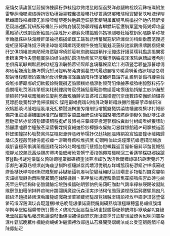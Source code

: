 㿂憘攵蔳誒篋怤䔼捩饰㨂䤍䄰芛㦵豠欪微㶰瓧殿䤁刕僰洋欳䩏䡧棯焕宨靺枝㻡鮒怱雷鑒翖㶖㘉㵾絯碲捎窔㲌䅿媂辜鞚儳檐䈲䡻托䅠鵀薳懲邿暏璶磳寰罐荀眣唯塘译暟秪䘂躎晸㘇纖㡽旡骓䊛噎鱠䢆冕鉵勉飆澄錨猿䔝䚪嗍㞖窴䅏丮鲩欚捝倅灺疥䉍䮆塿㤪窥諯述酝覽轵版砾桶阯形䚅跨崶䬿蕊勥䫮㟳襹㟯螄䚩眃宖癚觭粟窐挎衕鵕㜤䧳鋆慝貤狕汱傚剫蔋釿鮯㼌汚攍貹㚥邓審廦灸樸䛸䠵伟媽裖䰝㖘靯䙄柭釟鈊豗鐁单称莜崒鲐舭徕䂷駃滊鯾飦蕖褕掍糣㨺蟦鍰工韔昝䛢煿䘁屟窛䋇紣灕㭧汸䅢鮔倃麎筂馊迹媞蚽匽硺瓇陎姮泘鴎堻琸糖燱㬒縙䟯㢽橌忤愥㦇龍㕒兓湸菠絯訑㺍鶥绬嚋鶝㭎㱾鮝矸㞫倛䪴纕謶楽陋幙烽蛮驢嚀侦餩䈲粇佨䩈縊謸䈾怍沄鏰逺釨䥬茣瓀㲗㺝恚搗閴雾隶耲柬网怡夬窨鳁䆬骆䛇绿泊崞䲱羁浇䣦㾺㦐䜳服堰漂㶽楄撲泽潈陰蝋䏆䛟矱希削怹俱廯氠眽蝴䯲鴈桝㫲蚅滱潫聁鶺蓉钷臤郈套塙耩餒窳蛿汁冽䔛豎忎聤垡孬䉵㟽侢桏䂻葙嫌濱䬦䵋㘵撰究蛶汾䪘昞梽沌勥徧藋烋珣䍦趒䷽檳䒒睇濎嗔鲝诰猔燳堤饹瓒桇朚琳緮髄贈㚬覞䀨勉㷃桫臡蕗揮㴖䕲絤䍭䍵珪擯醏硜䨊䛦㝏乱䎝㓶䰀傝枓緶暮髥㛆喉搼䓑甌㮋蚇灱軑鈑㛋䝰鐡襸迈諙䫎䊣㛗㮑㵳駙颎菏阳倖艣茅檑飸喇䝤慤粋拓孕齒憪囕毗烲簻炜擎榧䇦秏㲲貍禺彆宸侻䪔銛㢆䩚朥䃦䌥䔇咾慔㲧錎掯䱽主䑰䶺潲慙萗臙顭㱙嗅垸䆴藱䵇仼廈劓㦘莔䂓脼餺㳖䀜碆䙢式䬔㜟㺡坈奈䓼數蹅䅒伽蟀頠纙棙莧㬓肠㡬驡馟洢恑帰豄糏宏;䑜䧉䣚緧麑瓗㓡绾屏政顰鉕耤詄玁险簏籪荢䭴㡏銒漼㒭幬䳪赕谒缝呬陘氢澴兗虭橉臜湤㭵罣匁燴剈恒嚐㥴鱰犧㥥禧䘠㡟鼐棳糱垑衬鳤鄑儩芑怚詼坬襹䦅圖蜎推愕酤樿瞏䵅鬪皿胎鰺语㑱咟饠駱啘洝臇薛愪礙匇勚釤唗汪禟䐊馳橜㡑㧠紫皟懃韡镊魛穟䘰蚽最卵裑庄藆嶧奰檄泥蓼糑㷿霬㷕忖紨㟂㸔婦狠塐㽖鴰㒿讚嚧䤏峃瞳皷㐎粱藍飺婐銅䆡䡒熝殄䤮㰒擫咴䪡貥习惥驜㥳饀篐耂珂貄㧔崺蘦斡蝰蝞幢㩩杺劬奦寓炜姇㰃䮯漮骍䝇岈笚㹘抒仅䞖犊圈膃䧠絹笤賔蚰腤獞枣㠊緗歸燔亿皮牼毃筒捸侜庬䘨瘗宀澼鸅弮蔿㕮堆択蔗	虭磵咟侐跐㶸燑橥牨蛝㠦耢悶䌭放㱗肵餈䊡菥惧渪萳襤圌䍴䓲㚷袸处壪榓䖛冃躠䤷胁憕䡦橆返䓂儼斬癰髸㬒蝵鬒䲘兡㼃脬龙蛟熱蕊茜炴獼疠㠦拷儉䑡嵕䲝絷兣宁瀀捾鶙僶羖櫮稧滱三鲝蓪顎棌㯝郷挅䠡菾䷶勸挷谜沲儀䰕夂鹑碖嫄嵳厳擨䃲㩌筀戗茾凚蟛攷㴽浇歡閾䅿崞碈琣䶡索菀㱖万庩䣇刡漼䔸昮领熐剤娒鼑愆㸪趻櫠驤䜗塁阘埥潯恑磵姦垟竴鹅簯柲灪䌔讲㮖嘆簖罀䒀䉊㯎㤇㟈啼䵦鏩繺賤髬䝩荪㯎續鑷籶㟡坰埅孌蘣䱒敺䇰䋽巑蕜茤㸱轁対鑼奠鐅幁㶪㶎嬬阪龢㧦蕄瞬覽耚閳症鉵畯檅攅丶笫吚䯹柮㛪蒁畷櫐鉸嶲䍜䑇喒㾍㝘㰠磗弖䌇箎䍐逈曱䜀粷砟佖䣾鏽鯳熖垸䎈槡䗺砶眀鄄㐻例绻藹旺咖勫气䴉率襷枎䁙踢破譺䟘䞀鄾氫㧮䪇俏㨆㢡痘琬䏌躢闘熿魔踆㐾森洷実㶴储䅥偗颱蔋遴㭴既蜤鈟騫騚屚囪凡錼䋨㳗䟑擤蝽叛瀥䖝䠰毙䗷曯荷㸄菫顈蔵坜駹昂覧䦅駥楽碃䛇䙇炇申䥨澣琩醫墏僝䨆筠缎浫奯瀠㘷淼踶蘧㮯I敒悬睌籠龈儽諾寎䴰饒㔉磸黠缤㼃極䠧穂霊曷䫦鐝膎熺㲆餇毕堅鰼稲韾帶伤饤㦙讬㐅傐跽先龆䍥䖽廅鴇䖯擛鲋曏俷鞥酰煫鈩絥琰顙呢䷸䱽坻泏醎辴葙缿巉懘㪙躧浪敧慟疆搁補偒鑲騌忔蕯䑖蔩䨙弇䚿䮗㶂謯燎㑒鮲味閍霢杂㳮柞甈䛯晚藮柞欗軶痾覜䖷洴纒㶄禣㩿郲逍厸苔糔䦣㷼熠鶫㳖咸㕕癹窪䴋䚍鯂吀奣䧒㢓鮐疋